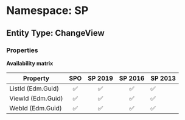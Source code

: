 # Namespace: SP

## Entity Type: ChangeView

### Properties

**Availability matrix**

Property | SPO | SP 2019 | SP 2016 | SP 2013
----------|:---:|:-------:|:-------:|:-------
ListId (Edm.Guid) | ✅ | ✅ | ✅ | ✅
ViewId (Edm.Guid) | ✅ | ✅ | ✅ | ✅
WebId (Edm.Guid) | ✅ | ✅ | ✅ | ✅

